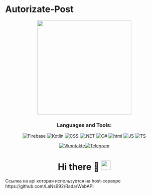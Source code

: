 # Autorizate-Post
<div id="header" align="center">
  <img src="https://media.giphy.com/media/vLlpbDafjgHystuJ0a/giphy.gif" width="300"/>
  <div id="badges" style="text-align: center;">


### Languages and Tools:
![Firebase](https://img.shields.io/badge/-Firebase-orange?style=for-the-badge&logo=firebase&logoColor=F8C52C)
![Kotlin](https://img.shields.io/badge/-Kotlin-blue?style=for-the-badge&logo=kotlin&logoColor=purple)
![CSS](https://img.shields.io/badge/-Css-white?style=for-the-badge&logo=CSS&logoColor=Green)
![.NET](https://img.shields.io/badge/-.NET-purple?style=for-the-badge&logo=.NET&logoColor=white)
![C#](https://img.shields.io/badge/-C_Sharp-white?style=for-the-badge&logo=CSharp&logoColor=purple)
![html](https://img.shields.io/badge/-Html-E34F26?style=for-the-badge&logo=HTML&logoColor=#E34F26)
![JS](https://img.shields.io/badge/-JS-E34F26?style=for-the-badge&logo=JS&logoColor=#E34F26)
![TS](https://img.shields.io/badge/-TS-blue?style=for-the-badge&logo=TS&logoColor=purple)

 [![Vkontakte](https://img.shields.io/badge/-Vkontakte-090909?style=for-the-badge&logo=Vk&logoColor=4F7DB3)](https://vk.com/lans.nyhao)[![Telegram](https://img.shields.io/badge/-Telegram-090909?style=for-the-badge&logo=telegram&logoColor=27A0D9)](https://t.me/LaNs0_0)
  <h1>
  Hi there 🌱
  <img src="https://media.giphy.com/media/hvRJCLFzcasrR4ia7z/giphy.gif" width="30px"/>
</h1>
</div>
</div>
Ссылка на api которая используется на host-сервере https://github.com/LaNs992/RadarWebAPI
